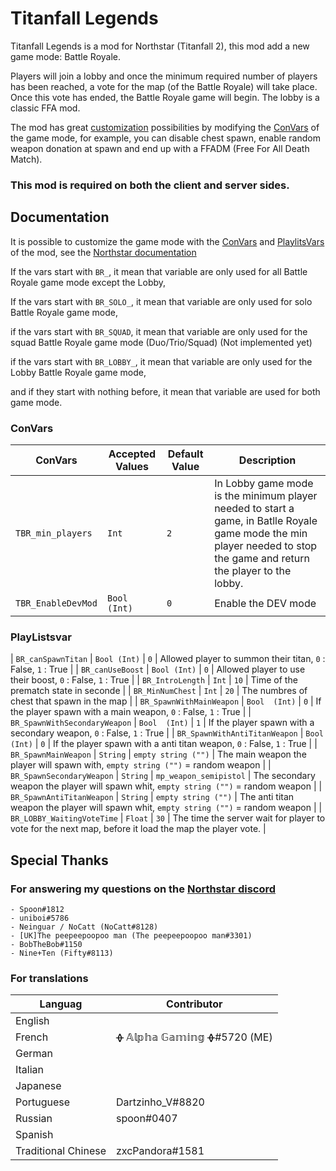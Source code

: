 
# Titanfall Legends

Titanfall Legends is a mod for Northstar (Titanfall 2), this mod add a new game mode: Battle Royale.

Players will join a lobby and once the minimum required number of players has been reached, a vote for the map (of the Battle Royale) will take place. Once this vote has ended, the Battle Royale game will begin. The lobby is a classic FFA mod.

The mod has great [customization](https://github.com/AlphaGaming7780/Titanfall_Legends#documentation) possibilities by modifying the [ConVars](https://r2northstar.gitbook.io/r2northstar-wiki/hosting-a-server-with-northstar/dedicated-server#documentation) of the game mode, for example, you can disable chest spawn, enable random weapon donation at spawn and end up with a FFADM (Free For All Death Match).

### **This mod is required on both the client and server sides.**


## Documentation
It is possible to customize the game mode with the [ConVars](https://r2northstar.gitbook.io/r2northstar-wiki/hosting-a-server-with-northstar/dedicated-server#convars) and [PlaylitsVars](https://r2northstar.gitbook.io/r2northstar-wiki/hosting-a-server-with-northstar/dedicated-server#playlist-overrides) of the mod, see the [Northstar documentation](https://r2northstar.gitbook.io/r2northstar-wiki/hosting-a-server-with-northstar/dedicated-server)

If the vars start with `BR_`, it mean that variable are only used for all Battle Royale game mode except the Lobby,

If the vars start with `BR_SOLO_`, it mean that variable are only used for solo Battle Royale game mode,

if the vars start with `BR_SQUAD`, it mean that variable are only used for the squad Battle Royale game mode (Duo/Trio/Squad) (Not implemented yet)

if the vars start with `BR_LOBBY_`, it mean that variable are only used for the Lobby Battle Royale game mode,

and if they start with nothing before, it mean that variable are used for both game mode.

### ConVars
| ConVars | Accepted Values | Default Value | Description |
| ----------------- | --------------- | ------------- | ----------- |
| `TBR_min_players` | `Int` | `2` | In Lobby game mode is the minimum player needed to start a game, in Batlle Royale game mode the min player needed to stop the game and return the player to the lobby. |
|`TBR_EnableDevMod` | `Bool (Int)` | `0` | Enable the DEV mode |

### PlayListsvar
| `BR_canSpawnTitan` | `Bool (Int)` | `0` | Allowed player to summon their titan, `0` : False, `1` : True |
| `BR_canUseBoost` | `Bool (Int)` | `0` | Allowed player to use their boost, `0` : False, `1` : True |
| `BR_IntroLength` | `Int` | `10` | Time of the prematch state in seconde |
| `BR_MinNumChest` | `Int` | `20` | The numbres of chest that spawn in the map |
| `BR_SpawnWithMainWeapon` | `Bool  (Int)` | `0` | If the player spawn with a main weapon, `0` : False, `1` : True |
| `BR_SpawnWithSecondaryWeapon` | `Bool  (Int)` | `1` | If the player spawn with a secondary weapon, `0` : False, `1` : True |
| `BR_SpawnWithAntiTitanWeapon` | `Bool  (Int)` | `0` | If the player spawn with a anti titan weapon, `0` : False, `1` : True |
| `BR_SpawnMainWeapon` | `String` | `empty string ("")` | The main weapon the player will spawn with, `empty string ("")` = random weapon |
| `BR_SpawnSecondaryWeapon` | `String` | `mp_weapon_semipistol` | The secondary weapon the player will spawn whit, `empty string ("")` = random weapon |
| `BR_SpawnAntiTitanWeapon` | `String` | `empty string ("")` | The anti titan weapon the player will spawn whit, `empty string ("")` = random weapon |
| `BR_LOBBY_WaitingVoteTime` | `Float` | `30` | The time the server wait for player to vote for the next map, before it load the map the player vote. |

## Special Thanks

### For answering my questions on the [Northstar discord](https://discord.gg/northstar)

    - Spoon#1812
    - uniboi#5786
    - Neinguar / NoCatt (NoCatt#8128)
    - [UK]The peepeepoopoo man (The peepeepoopoo man#3301)
    - BobTheBob#1150
    - Nine+Ten (Fifty#8113)

### For translations
| Languag | Contributor |
| ------- | ----------- |
| English |  |
| French | ᚖ 𝔸𝕝𝕡𝕙𝕒 𝔾𝕒𝕞𝕚𝕟𝕘 ᚖ#5720 (ME) |
| German |  |
| Italian |  |
| Japanese |  |
| Portuguese| Dartzinho_V#8820 |
| Russian | spoon#0407 |
| Spanish |  |
| Traditional Chinese | zxcPandora#1581 |
